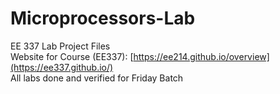 # Microprocessors-Lab
EE 337 Lab Project Files  
Website for Course (EE337): [https://ee214.github.io/overview](https://ee337.github.io/)  
All labs done and verified for Friday Batch
